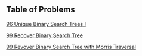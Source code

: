 
## Table of Problems

[96 Unique Binary Search Trees I](https://weitongruan.github.io/coding/data_structure/tree/unique_binary_search_trees)

[99 Recover Binary Search Tree](https://weitongruan.github.io/coding/data_structure/tree/recover_binary_search_tree)

[99 Revover Binary Search Tree with Morris Traversal](https://weitongruan.github.io/coding/data_structure/tree/recover_binary_search_tree_with_morris_traversal)



